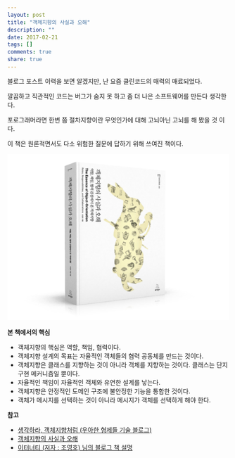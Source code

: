 ```yaml
---
layout: post
title: "객체지향의 사실과 오해"
description: ""
date: 2017-02-21
tags: []
comments: true
share: true
---
```


  

블로그 포스트 이력을 보면 알겠지만, 난 요즘 클린코드의 매력의 매료되었다.

깔끔하고 직관적인 코드는 버그가 숨지 못 하고 좀 더 나은 소프트웨어를 만든다 생각한다.

포로그래머라면 한번 쯤 절차지향이란 무엇인가에 대해 고뇌아닌 고뇌를 해 봤을 것 이다.

이 책은 원론적면서도 다소 위험한 질문에 답하기 위해 쓰여진 책이다.

  

![](/assets/images/posts/732/265349415959B0BB0B39E9.PNG)

  
  
  

  

**본 책에서의 핵심**

  * 객체지향의 핵심은 역할, 책임, 협력이다.
  * 객체지향 설계의 목표는 자율적인 객체들의 협력 공동체를 만드는 것이다.
  * 객체지향은 클래스를 지향하는 것이 아니라 객체를 지향하는 것이다. 클래스는 단지 구현 메커니즘일 뿐이다.
  * 자율적인 책임이 자율적인 객체와 유연한 설계를 낳는다.
  * 객체지향은 안정적인 도메인 구조에 불안정한 기능을 통합한 것이다.
  * 객체가 메시지를 선택하는 것이 아니라 메시지가 객체를 선택하게 해야 한다.

  

**참고**

  * [생각하라, 객체지향처럼 (우아한 형제들 기술 블로그](http://woowabros.github.io/study/2016/07/07/think_object_oriented.html)[)](http://woowabros.github.io/study/2016/07/07/think_object_oriented.html)
  * [객체지향의 사실과 오해](http://book.naver.com/bookdb/book_detail.nhn?bid=9145968)
  * [이터너티 (저자 : 조영호) 님의 블로그 책 설명](http://aeternum.egloos.com/3137187)

  

